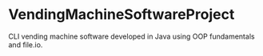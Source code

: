 # VendingMachineSoftwareProject
CLI vending machine software developed in Java using OOP fundamentals and file.io.